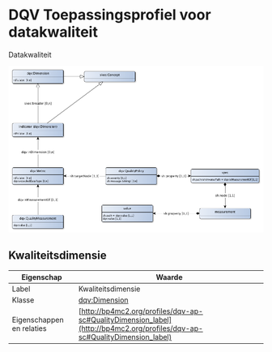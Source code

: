 # DQV Toepassingsprofiel voor datakwaliteit


Datakwaliteit


![](dqv-ap-sc.png)

## Kwaliteitsdimensie

|Eigenschap|Waarde
|----------|------
|Label|Kwaliteitsdimensie
|Klasse|[dqv:Dimension](http://www.w3.org/ns/dqv#Dimension)
|Eigenschappen en relaties|[http://bp4mc2.org/profiles/dqv-ap-sc#QualityDimension_label](http://bp4mc2.org/profiles/dqv-ap-sc#QualityDimension_label)



